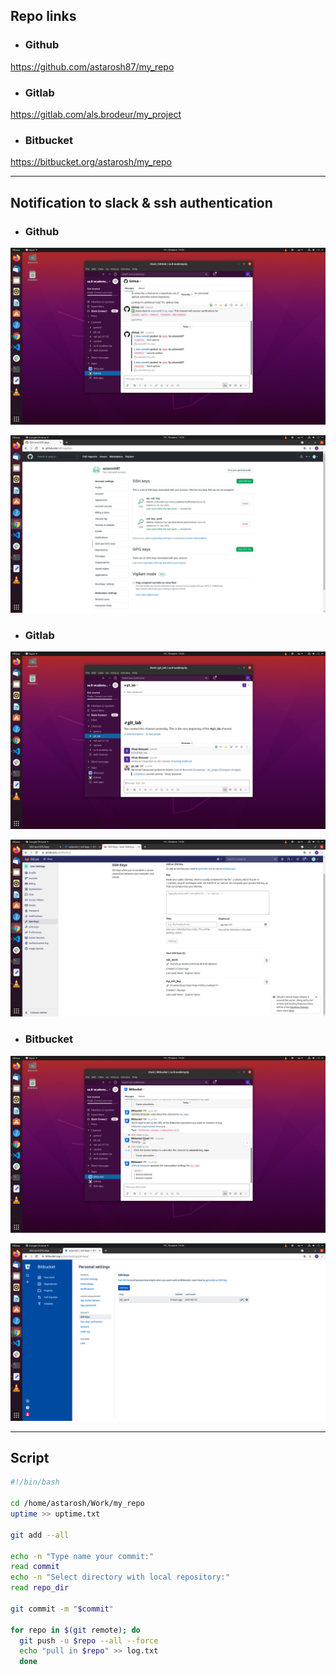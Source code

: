 ## Repo links

+ ### Github 
https://github.com/astarosh87/my_repo
+ ### Gitlab 
https://gitlab.com/als.brodeur/my_project
+ ### Bitbucket 
https://bitbucket.org/astarosh/my_repo

---

## Notification to slack & ssh authentication
+ ### Github

![image](https://raw.githubusercontent.com/astarosh87/my_repo/main/github_slack.png)

![image](https://raw.githubusercontent.com/astarosh87/my_repo/main/github_ssh.png)

+ ### Gitlab

![image](https://raw.githubusercontent.com/astarosh87/my_repo/main/gitlab_slack.png)

![image](https://raw.githubusercontent.com/astarosh87/my_repo/main/gitlab_ssh.png)

+ ### Bitbucket

![image](https://raw.githubusercontent.com/astarosh87/my_repo/main/bitbucket_slack.png)

![image](https://raw.githubusercontent.com/astarosh87/my_repo/main/bitbucket_ssh.png)

---

## Script

```bash
#!/bin/bash

cd /home/astarosh/Work/my_repo
uptime >> uptime.txt

git add --all

echo -n "Type name your commit:"
read commit
echo -n "Select directory with local repository:"
read repo_dir

git commit -m "$commit"

for repo in $(git remote); do
  git push -u $repo --all --force
  echo "pull in $repo" >> log.txt
  done
  ```